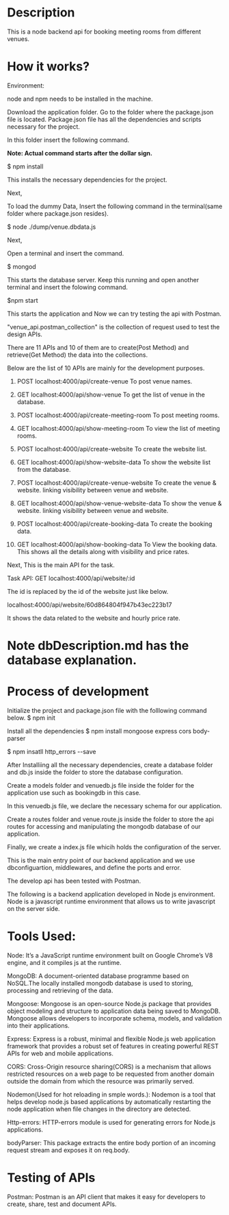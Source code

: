 # Description

This is a node backend api for booking meeting rooms from different venues.

# How it works?

Environment: 

node and npm needs to be installed in the machine.

Download the application folder. Go to the folder where the package.json file is located. Package.json file has all the dependencies and scripts necessary for the project.

In this folder insert the following command.

**Note: Actual command starts after the dollar sign.**

$ npm install

This installs the necessary dependencies for the project.

Next,

To load the dummy Data, Insert the following command in the terminal(same folder where package.json resides).

$ node ./dump/venue.dbdata.js

Next,

Open a terminal and insert the command.

$ mongod

This starts the database server.
Keep this running and open another terminal and insert the folowing command.

$npm start

This starts the application and Now we can try testing the api with Postman.

"venue_api.postman_collection" is the collection of request used to test the design APIs. 

There are 11 APIs and 10 of them are to create(Post Method) and retrieve(Get Method) the data into the collections.

Below are the list of 10 APIs are mainly for the development purposes.

1) POST localhost:4000/api/create-venue
To post venue names.

2) GET localhost:4000/api/show-venue
To get the list of venue in the database.

3) POST localhost:4000/api/create-meeting-room
To post meeting rooms.

4) GET localhost:4000/api/show-meeting-room
To view the list of meeting rooms.

5) POST localhost:4000/api/create-website
To create the website list.

6) GET localhost:4000/api/show-website-data
To show the website list from the database.

7) POST localhost:4000/api/create-venue-website
To create the venue & website. linking visibility between venue and website.

8) GET localhost:4000/api/show-venue-website-data
To show the venue & website. linking visibility between venue and website.

9) POST localhost:4000/api/create-booking-data
To create the booking data.

10) GET localhost:4000/api/show-booking-data
To View the booking data. This shows all the details along with visibility and price rates.

Next,
This is the main API for the task.

Task API: GET 
localhost:4000/api/website/:id

The id is replaced by the id of the website just like below.

localhost:4000/api/website/60d864804f947b43ec223b17

It shows the data related to the website and hourly price rate.

# Note dbDescription.md has the database explanation.



# Process of development

Initialize the project and package.json file with the folllowing command below.
$ npm init

Install all the dependencies
$ npm install mongoose express cors body-parser

$ npm insatll http_errors --save

After Installiing all the necessary dependencies, create a database folder and db.js inside the folder to store the database configuration.

Create a models folder and venuedb.js file inside the folder for the application use such as bookingdb in this case.

In this venuedb.js file, we declare the necessary schema for our application.

Create a routes folder and venue.route.js inside the folder to store the api routes for accessing and manipulating the mongodb database of our application.

Finally, we create a index.js file whicih holds the configuration of the server.

This is the main entry point of our backend application and we use dbconfiguartion, middlewares, and define the ports and error.  

The develop api has been tested with Postman.



The following is a backend application developed in Node js environment. Node is a javascript runtime environment that allows us to write javascript on the server side.

# Tools Used:

Node: It’s a JavaScript runtime environment built on Google Chrome’s V8 engine, and it compiles js at the runtime.

MongoDB: A document-oriented database programme based on NoSQL.The locally installed mongodb database  is used to storing, processing and retrieving of the data.

Mongoose: Mongoose is an open-source Node.js package that provides object modeling and structure to application data being saved to MongoDB. Mongoose allows developers to incorporate schema, models, and validation into their applications.

Express: Express is a robust, minimal and flexible Node.js web application framework that provides a robust set of features in creating powerful REST APIs for web and mobile applications.

CORS: Cross-Origin resource sharing(CORS) is a mechanism that allows restricted resources on a web page to be requested from another domain outside the domain from which the resource was primarily served.

Nodemon(Used for hot reloading in smple words.): Nodemon is a tool that helps develop node.js based applications by automatically restarting the node application when file changes in the directory are detected.

Http-errors: HTTP-errors module is used for generating errors for Node.js applications.

bodyParser: This package extracts the entire body portion of an incoming request stream and exposes it on req.body.

# Testing of APIs

Postman: Postman is an API client that makes it easy for developers to create, share, test and document APIs.


